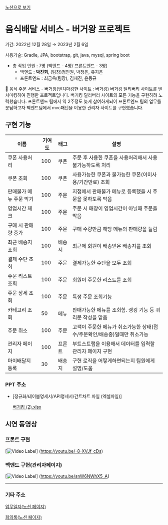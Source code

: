[노션으로 보기](https://coordinated-sunset-4f9.notion.site/45d2c034984147dab5fa7ec67c241758)
# 음식배달 서비스 - 버거왕 프로젝트

기간: 2022년 12월 28일 → 2023년 2월 6일

사용기술: Gradle, JPA, bootstrap, git, java, mysql, spring boot

- 총 작업 인원 : 7명 (백엔드 - 4명/ 프론트엔드 - 3명)
    - 백엔드 : **박진희**, (팀장)정인원, 박정은, 유지은
    - 프론트엔드 : 최금옥(팀장), 김재진, 윤동규

<aside>
🍔 음식 주문 서비스 - 버거왕(벤치마킹한 사이트 : 버거킹)
버거킹 딜리버리 사이트를 벤치마킹하여 진행한 프로젝트입니다. 버거킹 딜리버리 사이트의 모든 기능을 구현하려 노력했습니다.
프론트엔드 팀에서 약 2주정도 늦게 참여하게되어 프론트엔드 팀의 업무를 분담하고자 백엔드팀에서 mvc패턴을 이용한 관리자 사이트를 구현했습니다.

</aside>

## 구현 기능

|이름|기여도|태그|설명|
|------|-----|-----|---|
|쿠폰 사용처리	|100	|쿠폰	|주문 후 사용한 쿠폰을 사용처리해서 사용불가능하도록 처리
|쿠폰 조회	|100	|쿠폰	|사용가능한 쿠폰과 불가능한 쿠폰(이미사용/기간만료) 조회
|판매불가 메뉴 주문 막기	|100	|주문	|지점에서 판매불가 메뉴로 등록했을 시 주문을 못하도록 막음
|영업시간 체크	|100	|주문	|주문 시 매장이 영업시간이 아닐때 주문을 막음
|구매 시 판매량 증가	|100	|주문	|구매 수량만큼 해당 메뉴의 판매량을 늘림
|최근 배송지 조회	|100	|배송지	|최근에 회원이 배송받은 배송지를 조회
|결제 수단 조회	|100	|주문	|결제가능한 수단을 모두 조회
|주문 리스트 조회	|100	|주문	|회원이 주문한 리스트를 조회
|주문 상세 조회	|100	|주문	|특정 주문 조회기능
|카테고리 조회	|50	|메뉴	|판매가능한 메뉴를 조회함. 랭킹 기능 등 쿼리문 작성을 맡음
|주문 취소	|100	|주문	|고객이 주문한 메뉴가 취소가능한 상태(접수/주문확인/배송중)일때만 취소가능
|관리자 페이지	|100	|프론트	|부트스트랩을 이용해서 데이터를 입력할 관리자 페이지 구현
|마이배달지 등록	|30	|배송지	|구현 로직을 어떻게하면되는지 팀원에게 설명/도움

### PPT 주소

[](https://www.canva.com/design/DAFZONDccqE/Ledx98kAYBzpUJB8rLYDmg/edit?utm_content=DAFZONDccqE&utm_campaign=designshare&utm_medium=link2&utm_source=sharebutton)

- [정규화/테이블명세서/API명세서/간트차트 파일 (엑셀파일)]
    
    [버거킹 (2).xlsx](%E1%84%8B%E1%85%B3%E1%86%B7%E1%84%89%E1%85%B5%E1%86%A8%E1%84%87%E1%85%A2%E1%84%83%E1%85%A1%E1%86%AF%20%E1%84%89%E1%85%A5%E1%84%87%E1%85%B5%E1%84%89%E1%85%B3%20-%20%E1%84%87%E1%85%A5%E1%84%80%E1%85%A5%E1%84%8B%E1%85%AA%E1%86%BC%20%E1%84%91%E1%85%B3%E1%84%85%E1%85%A9%E1%84%8C%E1%85%A6%E1%86%A8%E1%84%90%E1%85%B3%2045d2c034984147dab5fa7ec67c241758/%25EB%25B2%2584%25EA%25B1%25B0%25ED%2582%25B9_(2).xlsx)
    

## 시연 동영상

### 프론트 구현
[![Video Label](http://img.youtube.com/vi/-8-XVJf_cDs/0.jpg)]
(https://youtu.be/-8-XVJf_cDs)
### 백엔드 구현(관리자페이지)
[![Video Label](http://img.youtube.com/vi/snW6NWhX5_A/0.jpg)]
(https://youtu.be/snW6NWhX5_A)



---
### 기타 주소

[업무일지(노션 페이지)](https://coordinated-sunset-4f9.notion.site/da1e36c3ba8546a596374a686eaa107a?v=825104263b974533a2ae9d84edb26ea2)

[회의록(노션 페이지)](https://coordinated-sunset-4f9.notion.site/189b61b04f1841a38882f3a042bb6eea?v=80280550f98d46c8bd390afdbf72af35)
